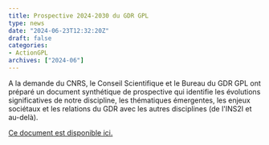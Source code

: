 ```yaml
---
title: Prospective 2024-2030 du GDR GPL
type: news
date: "2024-06-23T12:32:20Z"
draft: false
categories:
- ActionGPL
archives: ["2024-06"]
---
```


A la demande du CNRS, le Conseil Scientifique et le Bureau du GDR GPL ont préparé un document synthétique de prospective qui identifie les évolutions significatives de notre discipline, les thématiques émergentes, les enjeux sociétaux et les relations du GDR avec les autres disciplines (de l'INS2I et au-delà).

[Ce document est disponible ici.](https://lig-gdr-gpl.imag.fr/wp-content/uploads/2024/06/GDRGPL_Prospective_2024-2030.pdf)
